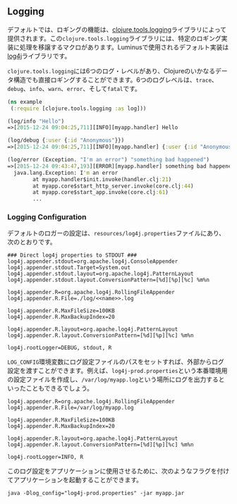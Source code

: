 ## Logging

デフォルトでは、ロギングの機能は、[clojure.tools.logging](https://github.com/clojure/tools.logging)ライブラリによって提供されます。この`clojure.tools.logging`ライブラリには、特定のロギング実装に処理を移譲するマクロがあります。Luminusで使用されるデフォルト実装は[log4j](https://logging.apache.org/log4j/2.x/)ライブラリです。

`clojure.tools.logging`には6つのログ・レベルがあり、Clojureのいかなるデータ構造でも直接ロギングすることができます。6つのログレベルは、`trace`、`debug`、`info`、`warn`、`error`、そして`fatal`です。

```clojure
(ns example
 (:require [clojure.tools.logging :as log]))

(log/info "Hello")
=>[2015-12-24 09:04:25,711][INFO][myapp.handler] Hello

(log/debug {:user {:id "Anonymous"}})
=>[2015-12-24 09:04:25,711][INFO][myapp.handler] {:user {:id "Anonymous"}}

(log/error (Exception. "I'm an error") "something bad happened")
=>[2015-12-24 09:43:47,193][ERROR][myapp.handler] something bad happened
  java.lang.Exception: I'm an error
    	at myapp.handler$init.invoke(handler.clj:21)
    	at myapp.core$start_http_server.invoke(core.clj:44)
    	at myapp.core$start_app.invoke(core.clj:61)
    	...
```

### Logging Configuration

デフォルトのロガーの設定は、`resources/log4j.properties`ファイルにあり、次のとおりです。

```
### Direct log4j properties to STDOUT ###
log4j.appender.stdout=org.apache.log4j.ConsoleAppender
log4j.appender.stdout.Target=System.out
log4j.appender.stdout.layout=org.apache.log4j.PatternLayout
log4j.appender.stdout.layout.ConversionPattern=[%d][%p][%c] %m%n

log4j.appender.R=org.apache.log4j.RollingFileAppender
log4j.appender.R.File=./log/<<name>>.log

log4j.appender.R.MaxFileSize=100KB
log4j.appender.R.MaxBackupIndex=20

log4j.appender.R.layout=org.apache.log4j.PatternLayout
log4j.appender.R.layout.ConversionPattern=[%d][%p][%c] %m%n

log4j.rootLogger=DEBUG, stdout, R
```

`LOG_CONFIG`環境変数にログ設定ファイルのパスをセットすれば、外部からログ設定を渡すことができます。例えば、`log4j-prod.properties`という本番環境用の設定ファイルを作成し、`/var/log/myapp.log`という場所にログを出力するといったこともできるでしょう。

```
log4j.appender.R=org.apache.log4j.RollingFileAppender
log4j.appender.R.File=/var/log/myapp.log

log4j.appender.R.MaxFileSize=100KB
log4j.appender.R.MaxBackupIndex=20

log4j.appender.R.layout=org.apache.log4j.PatternLayout
log4j.appender.R.layout.ConversionPattern=[%d][%p][%c] %m%n

log4j.rootLogger=INFO, R
```

このログ設定をアプリケーションに使用させるために、次のようなフラグを付けてアプリケーションを起動することができます。

```
java -Dlog_config="log4j-prod.properties" -jar myapp.jar
```
